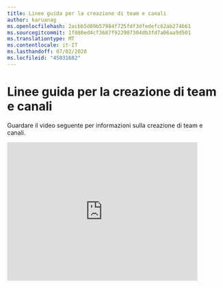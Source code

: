 ```yaml
---
title: Linee guida per la creazione di team e canali
author: karuanag
ms.openlocfilehash: 2acbb5d09b57984f725fdf3dfedefc62ab274661
ms.sourcegitcommit: 1f080ed4cf3687f922907304db3fd7a06aa9d501
ms.translationtype: MT
ms.contentlocale: it-IT
ms.lasthandoff: 07/02/2020
ms.locfileid: "45031682"
---
```

# <a name="guidance-for-creating-teams-and-channels"></a>Linee guida per la creazione di team e canali
Guardare il video seguente per informazioni sulla creazione di team e canali.
<iframe width="445" height="324" src="https://www.youtube.com/embed/hjJWtoaRJeE?rel=0" frameborder="0" allow="autoplay; encrypted-media" allowfullscreen></iframe>
